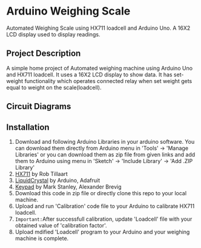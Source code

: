 # Arduino Weighing Scale
Automated Weighing Scale using HX711 loadcell and Arduino Uno. A 16X2 LCD display used to display readings.

## Project Description
A simple home project of Automated weighing machine using Arduino Uno and HX711 loadcell. It uses a 16X2 LCD display to show data. It has set-weight functionality which operates connected relay when set weight gets equal to weight on the scale(loadcell).

## Circuit Diagrams

## Installation
1. Download and following Arduino Libraries in your arduino software. You can download them directly from Arduino menu in 'Tools' -> 'Manage Libraries' or you can download them as zip file from given links and add them to Arduino using menu in 'Sketch' -> 'Include Library' -> 'Add .ZIP Library'
  1. [HX711](https://www.arduinolibraries.info/libraries/hx711) by Rob Tillaart
  2. [LiquidCrystal](https://www.arduinolibraries.info/libraries/liquid-crystal) by Arduino, Adafruit
  3. [Keypad](https://www.arduinolibraries.info/libraries/keypad) by Mark Stanley, Alexander Brevig
2. Download this code in zip file or directly clone this repo to your local machine.
3. Upload and run 'Calibration' code file to your Arduino to calibrate HX711 loadcell.
4. `Important:`After successfull calibration, update 'Loadcell' file with your obtained value of 'calibration factor'.
5. Upload mdified 'Loadcell' program to your Arduino and your weighing machine is complete.
